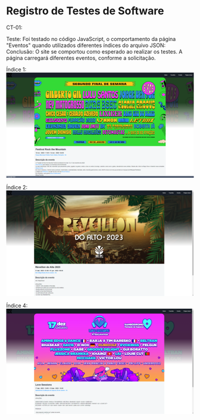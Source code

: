 # Registro de Testes de Software

CT-01:

Teste: Foi testado no código JavaScript, o comportamento da página "Eventos" quando utilizados diferentes índices do arquivo JSON:  
Conclusão: O site se comportou como esperado ao realizar os testes. A página carregará diferentes eventos, conforme a solicitação.  

Índice 1:  
<img src="img/chrome1.png" width="700px" alt="Google Chrome - índice 1"/>  

Índice 2:  
<img src="img/chrome2.png" width="700px" alt="Google Chrome - índice 2"/>  

Índice 4:  
<img src="img/chrome4.png" width="700px" alt="Google Chrome - índice 4"/>